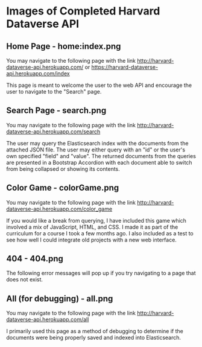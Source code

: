# Images of Completed Harvard Dataverse API

## Home Page - home:index.png

You may navigate to the following page with the link http://harvard-dataverse-api.herokuapp.com/ or https://harvard-dataverse-api.herokuapp.com/index

This page is meant to welcome the user to the web API and encourage the user to navigate to the "Search" page.

## Search Page - search.png

You may navigate to the following page with the link http://harvard-dataverse-api.herokuapp.com/search

The user may query the Elasticsearch index with the documents from the attached JSON file. The user may either query with an "id" or the user's own specified "field" and "value". The returned documents from the queries are presented in a Bootstrap Accordion with each document able to switch from being collapsed or showing its contents. 

## Color Game - colorGame.png

You may navigate to the following page with the link http://harvard-dataverse-api.herokuapp.com/color_game

If you would like a break from querying, I have included this game which involved a mix of JavaScript, HTML, and CSS. I made it as part of the curriculum for a course I took a few months ago. I also included as a test to see how well I could integrate old projects with a new web interface. 

## 404 - 404.png

The following error messages will pop up if you try navigating to a page that does not exist. 

## All (for debugging) - all.png

You may navigate to the following page with the link http://harvard-dataverse-api.herokuapp.com/all

I primarily used this page as a method of debugging to determine if the documents were being properly saved and indexed into Elasticsearch. 
